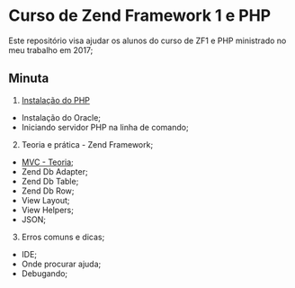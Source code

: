 # Curso de Zend Framework 1 e PHP
Este repositório visa ajudar os alunos do curso de ZF1 e PHP ministrado no meu trabalho em 2017;

## Minuta
1. [Instalação do PHP](https://github.com/paulovitorbal/curso-zf1-php/blob/master/instalacao.md)
  * Instalação do Oracle;
  * Iniciando servidor PHP na linha de comando;
2. Teoria e prática - Zend Framework;
  * [MVC - Teoria](https://github.com/paulovitorbal/curso-zf1-php/blob/master/mvc-teoria.md);
  * Zend Db Adapter;
  * Zend Db Table;
  * Zend Db Row;
  * View Layout;
  * View Helpers;
  * JSON;
 3. Erros comuns e dicas;
  * IDE;
  * Onde procurar ajuda;
  * Debugando;
